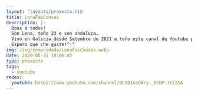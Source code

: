 ```yaml
---
layout: 'layouts/proxecto.njk'
title: LenaFaiCousas
description: |-
  Boas a todxs!
  Son Lena, teño 23 e son andaluza.
  Vivo en Galicia desde Setembro de 2021 e teño este canal de Youtube para falar un pouco do meu día a día, mellorar o meu galego e dar técnicas de estudo.
  Espero que che guste!^-^
img: /img/comunidade/LenaFaiCousas.webp
date: 2020-05-31 18:06:45
type: proxecto
tags:
  - youtube
redes:
  youtube: https://www.youtube.com/channel/UCtD1uzDWry-_D5BP-JKi25A
---
```

